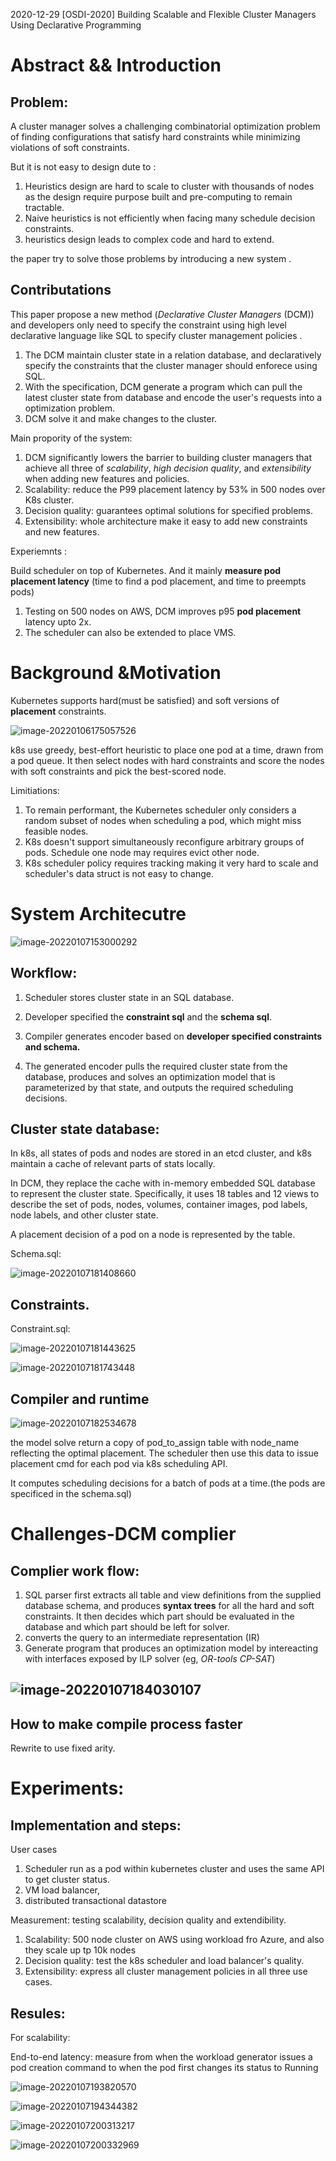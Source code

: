 2020-12-29 [OSDI-2020] Building Scalable and Flexible Cluster Managers Using Declarative Programming

# Abstract && Introduction

## Problem: 

A cluster manager solves a challenging combinatorial optimization problem of finding configurations that satisfy hard constraints while minimizing violations of soft constraints.

But it is not easy to design dute to :

1. Heuristics design are hard to scale to cluster with thousands of nodes as the design require purpose built and pre-computing to remain tractable.
2. Naive heuristics is not efficiently when facing many schedule decision constraints. 
3. heuristics design leads to complex code and hard to extend.

the paper try to solve those problems by introducing a new system .

## Contributations

This paper propose a new method (*Declarative Cluster Managers* (DCM)) and developers only need to specify the constraint using high level declarative language like SQL to specify cluster management policies .

1. The DCM maintain cluster state in a relation database, and declaratively specify the constraints that the cluster manager should enforece using SQL.
2. With the specification, DCM generate a program which can pull the latest cluster state from database and encode the user's requests into a optimization problem.
3. DCM solve it and make changes to the cluster. 

Main propority of the system:

1. DCM significantly lowers the barrier to building cluster managers that achieve all three of *scalability*, *high decision quality*, and *extensibility* when adding new features and policies.
2. Scalability: reduce the P99 placement latency by 53% in 500 nodes over K8s cluster.
3. Decision quality: guarantees optimal solutions for specified problems. 
4. Extensibility:  whole architecture make it easy to add new constraints and new features. 

Experiemnts :

Build scheduler on top of Kubernetes.  And it mainly **measure pod placement latency** (time to find a pod placement, and time to preempts pods)

1. Testing on 500 nodes on AWS, DCM improves p95 **pod placement** latency upto 2x. 
2. The scheduler can also be extended to place VMS.

# Background &Motivation

Kubernetes supports hard(must be satisfied) and soft versions of **placement** constraints. 

![image-20220106175057526](imgs/image-20220106175057526.png)

k8s use greedy, best-effort heuristic to place one pod at a time, drawn from a pod queue.  It then select nodes with hard constraints and score the nodes with soft constraints and pick the best-scored node.

Limitiations:

1. To remain performant, the Kubernetes scheduler only considers a random subset of nodes when scheduling a pod, which might miss feasible nodes.
2. K8s doesn't support simultaneously reconfigure arbitrary groups of pods. Schedule one node may requires evict other node. 
3. K8s scheduler policy requires tracking making it very hard to scale and scheduler's data struct is not easy to change. 

# System Architecutre

![image-20220107153000292](imgs/image-20220107153000292.png)

## Workflow:

1. Scheduler stores cluster state in an SQL database.

2. Developer specified the **constraint sql** and the **schema sql**.

3. Compiler generates encoder based on **developer specified constraints and schema.**

4. The generated encoder pulls the required cluster state from the database, produces and solves an optimization model that is parameterized by that state, and outputs the required scheduling decisions.

   

## Cluster state database:

In k8s, all states of pods and nodes are stored in an etcd cluster, and k8s maintain a cache of relevant parts of stats locally. 

In DCM, they replace the cache with in-memory embedded SQL database to represent the cluster state. Specifically,  it uses 18 tables and 12 views to describe the set of pods, nodes, volumes, container images, pod labels, node labels, and other cluster state.

A placement decision of a pod on a node is represented by the table.

Schema.sql:

![image-20220107181408660](imgs/image-20220107181408660.png)

## Constraints.

Constraint.sql:

![image-20220107181443625](imgs/image-20220107181443625.png)

![image-20220107181743448](imgs/image-20220107181743448.png)

## Compiler and runtime

![image-20220107182534678](imgs/image-20220107182534678.png)

the model solve return a copy of pod_to_assign table with node_name reflecting the optimal placement. The scheduler then use this data to issue placement cmd for each pod via k8s scheduling API. 

It computes scheduling decisions for a batch of pods at a time.(the pods are specificed in the schema.sql)

# Challenges-DCM complier

## Complier work flow:

1. SQL parser first extracts all table and view definitions from the supplied database schema, and produces **syntax trees** for all the hard and soft constraints. It then decides which part should be evaluated in the database and which part should be left for solver. 
2. converts the query to an intermediate representation (IR)
3. Generate program that produces an optimization model by intereacting with interfaces exposed by ILP solver (eg, *OR-tools CP-SAT*)

## ![image-20220107184030107](imgs/image-20220107184030107.png)

## How to make compile process faster

Rewrite to use fixed arity.

# Experiments:

## Implementation and steps:

User cases

1. Scheduler run as a pod within kubernetes cluster and uses the same API to get cluster status.
2. VM load balancer,
3. distributed transactional datastore 

Measurement: testing scalability, decision quality and extendibility. 

1. Scalability: 500 node cluster on AWS using workload fro Azure, and also they scale up tp 10k nodes 
2. Decision quality: test the k8s scheduler and load balancer's quality. 
3. Extensibility: express all cluster management policies in all three use cases. 

## Resules:

For scalability:

End-to-end latency: measure from when the workload generator issues a pod creation command to when the pod first changes its status to Running

![image-20220107193820570](imgs/image-20220107193820570.png)



![image-20220107194344382](imgs/image-20220107194344382.png)

![image-20220107200313217](imgs/image-20220107200313217.png)

![image-20220107200332969](imgs/image-20220107200332969.png)

